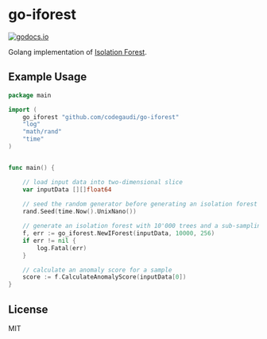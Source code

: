 # go-iforest
[![godocs.io](https://godocs.io/github.com/codegaudi/go-iforest?status.svg)](https://godocs.io/github.com/codegaudi/go-iforest)

Golang implementation of [Isolation Forest](https://cs.nju.edu.cn/zhouzh/zhouzh.files/publication/icdm08b.pdf).

## Example Usage
```go
package main

import (
	go_iforest "github.com/codegaudi/go-iforest"
	"log"
	"math/rand"
	"time"
)


func main() {

	// load input data into two-dimensional slice
	var inputData [][]float64
	
	// seed the random generator before generating an isolation forest
	rand.Seed(time.Now().UnixNano())

	// generate an isolation forest with 10'000 trees and a sub-sampling size of 256
	f, err := go_iforest.NewIForest(inputData, 10000, 256)
	if err != nil {
		log.Fatal(err)
	}

	// calculate an anomaly score for a sample
	score := f.CalculateAnomalyScore(inputData[0])
}
```

## License

MIT
